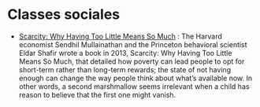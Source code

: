 # Classes sociales

- [ Scarcity: Why Having Too Little Means So Much](https://www.indiebound.org/book/9780805092646) : The Harvard economist Sendhil Mullainathan and the Princeton behavioral scientist Eldar Shafir wrote a book in 2013, Scarcity: Why Having Too Little Means So Much, that detailed how poverty can lead people to opt for short-term rather than long-term rewards; the state of not having enough can change the way people think about what’s available now. In other words, a second marshmallow seems irrelevant when a child has reason to believe that the first one might vanish.
